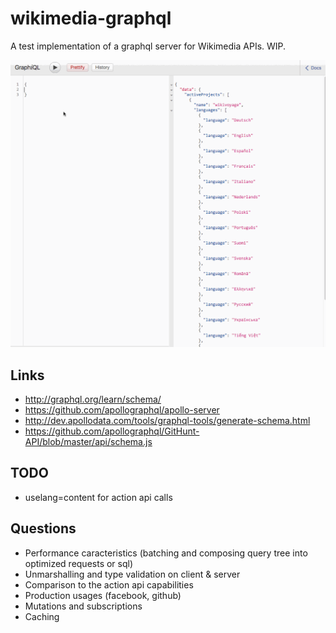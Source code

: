 # wikimedia-graphql

A test implementation of a graphql server for Wikimedia APIs. WIP.

![test run!](./wm-graphql.gif)

## Links

* http://graphql.org/learn/schema/
* https://github.com/apollographql/apollo-server
* http://dev.apollodata.com/tools/graphql-tools/generate-schema.html
* https://github.com/apollographql/GitHunt-API/blob/master/api/schema.js

## TODO

* uselang=content for action api calls

## Questions

* Performance caracteristics (batching and composing query tree into optimized requests or sql)
* Unmarshalling and type validation on client & server
* Comparison to the action api capabilities
* Production usages (facebook, github)
* Mutations and subscriptions
* Caching